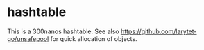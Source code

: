 # hashtable

This is a 300nanos hashtable. See also https://github.com/larytet-go/unsafepool for quick allocation of objects.
